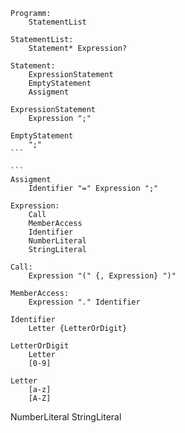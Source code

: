 ```
Programm:
	StatementList
```

```
StatementList:
	Statement* Expression?
```

```
Statement:
	ExpressionStatement
	EmptyStatement
	Assigment
```

```
ExpressionStatement
	Expression ";"
```

````
EmptyStatement
	";"
```

```
Assigment
	Identifier "=" Expression ";"
````

```
Expression:
	Call
	MemberAccess
	Identifier
	NumberLiteral
	StringLiteral
```

```
Call:
	Expression "(" {, Expression} ")"
```

```
MemberAccess:
	Expression "." Identifier
```

```
Identifier
	Letter {LetterOrDigit}

LetterOrDigit
	Letter
	[0-9]

Letter
	[a-z]
	[A-Z]
```

NumberLiteral
StringLiteral
